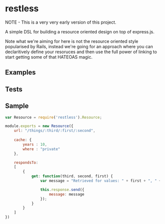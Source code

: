 # restless
NOTE - This is a very very early version of this project.

A simple DSL for building a resource oriented design on top of express.js. 

Note what we're aiming for here is not the resource oriented style popularised by Rails, instead we're going for an approach where you can declaritively define your resoruces and then use the full power of linking to start getting some of that HATEOAS magic. 

## Examples

## Tests



## Sample
```js
var Resource = require('restless').Resource;

module.exports = new Resource({
    url: "/things/:third/:first/:second",
    
    cache: {
        years : 10,
        where : "private"
    },

    respondsTo: 
    [
        {
            get: function(third, second, first) {
                var message = "Retrieved for values: " + first + ", " + second + ", " + third;

                this.response.send({
                    message: message
                });
            }
        }
    ]
})
```
